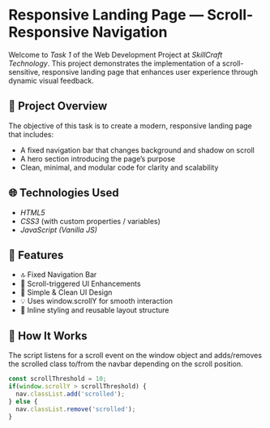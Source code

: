 # Responsive Landing Page — Scroll-Responsive Navigation

Welcome to *Task 1* of the Web Development Project at *SkillCraft Technology*. This project demonstrates the implementation of a scroll-sensitive, responsive landing page that enhances user experience through dynamic visual feedback.

## 📌 Project Overview

The objective of this task is to create a modern, responsive landing page that includes:

- A fixed navigation bar that changes background and shadow on scroll
- A hero section introducing the page’s purpose
- Clean, minimal, and modular code for clarity and scalability

## 🌐 Technologies Used

- *HTML5*
- *CSS3* (with custom properties / variables)
- *JavaScript (Vanilla JS)*

## 🚀 Features

- 🔝 Fixed Navigation Bar
- 🎯 Scroll-triggered UI Enhancements
- 🧱 Simple & Clean UI Design
- 💡 Uses window.scrollY for smooth interaction
- 💬 Inline styling and reusable layout structure

## 🔧 How It Works

The script listens for a scroll event on the window object and adds/removes the scrolled class to/from the navbar depending on the scroll position.

```javascript
const scrollThreshold = 10; 
if(window.scrollY > scrollThreshold) {
  nav.classList.add('scrolled');
} else {
  nav.classList.remove('scrolled');
}
